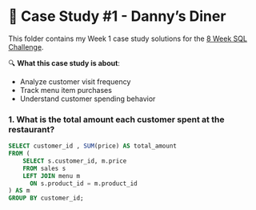 # 🍜 Case Study #1 - Danny’s Diner

This folder contains my Week 1 case study solutions for the [8 Week SQL Challenge](https://8weeksqlchallenge.com/).

🔍 **What this case study is about**:
- Analyze customer visit frequency
- Track menu item purchases
- Understand customer spending behavior

### 1. What is the total amount each customer spent at the restaurant?  

```sql
SELECT customer_id , SUM(price) AS total_amount 
FROM (
    SELECT s.customer_id, m.price 
    FROM sales s 
    LEFT JOIN menu m 
      ON s.product_id = m.product_id
) AS m 
GROUP BY customer_id;


